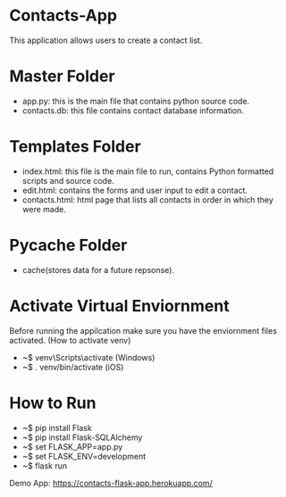 # Contacts-App
This application allows users to create a contact list.
# Master Folder
  - app.py: this is the main file that contains python source code. 
  - contacts.db: this file contains contact database information.
# Templates Folder
  - index.html: this file is the main file to run, contains Python formatted scripts and source code.
  - edit.html: contains the forms and user input to edit a contact.
  - contacts.html: html page that lists all contacts in order in which they were made.
# __Pycache__ Folder
  - cache(stores data for a future repsonse).
# Activate Virtual Enviornment
  Before running the appilcation make sure you have the enviornment files activated.
  (How to activate venv)
  - ~$ venv\Scripts\activate (Windows)
  - ~$ . venv/bin/activate (iOS)
# How to Run
  - ~$ pip install Flask
  - ~$ pip install Flask-SQLAlchemy
  - ~$ set FLASK_APP=app.py
  - ~$ set FLASK_ENV=development
  - ~$ flask run


Demo App: https://contacts-flask-app.herokuapp.com/
